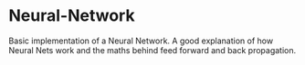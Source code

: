 # Neural-Network
Basic implementation of a Neural Network. A good explanation of how Neural Nets work and the maths behind feed forward and back propagation.

